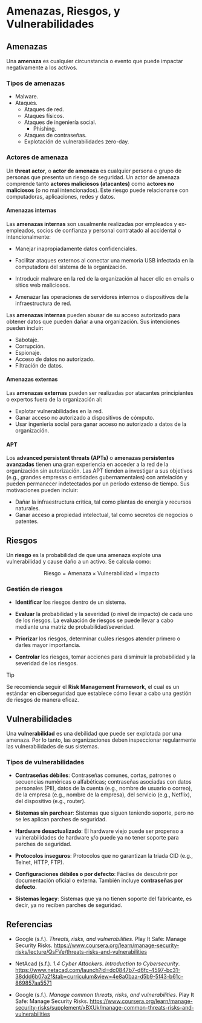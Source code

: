 # Amenazas, Riesgos, y Vulnerabilidades

## Amenazas

Una **amenaza** es cualquier circunstancia o evento que puede impactar
negativamente a los activos.

### Tipos de amenazas

- Malware.
- Ataques.
  - Ataques de red.
  - Ataques físicos.
  - Ataques de ingeniería social.
    - Phishing.
  - Ataques de contraseñas.
  - Explotación de vulnerabilidades zero-day.

### Actores de amenaza

Un **threat actor**, o **actor de amenaza** es cualquier persona o grupo de
personas que presenta un riesgo de seguridad. Un actor de amenaza comprende
tanto **actores maliciosos (atacantes)** como **actores no maliciosos** (o no
mal intencionados). Este riesgo puede relacionarse con computadoras,
aplicaciones, redes y datos.

#### Amenazas internas

Las **amenazas internas** son usualmente realizadas por empleados y
ex-empleados, socios de confianza y personal contratado al accidental o
intencionalmente:

- Manejar inapropiadamente datos confidenciales.

- Facilitar ataques externos al conectar una memoria USB infectada en la
  computadora del sistema de la organización.

- Introducir malware en la red de la organización al hacer clic en emails o
  sitios web maliciosos.

- Amenazar las operaciones de servidores internos o dispositivos de la
  infraestructura de red.

Las **amenazas internas** pueden abusar de su acceso autorizado para obtener
datos que pueden dañar a una organización. Sus intenciones pueden incluir:

- Sabotaje.
- Corrupción.
- Espionaje.
- Acceso de datos no autorizado.
- Filtración de datos.

#### Amenazas externas

Las **amenazas externas** pueden ser realizadas por atacantes principiantes o
expertos fuera de la organización al:

- Explotar vulnerabilidades en la red.
- Ganar acceso no autorizado a dispositivos de cómputo.
- Usar ingeniería social para ganar acceso no autorizado a datos de la
  organización.

#### APT

Los **advanced persistent threats (APTs)** o **amenazas persistentes avanzadas**
tienen una gran experiencia en acceder a la red de la organización sin
autorización. Las APT tienden a investigar a sus objetivos (e.g., grandes
empresas o entidades gubernamentales) con antelación y pueden permanecer
indetectados por un período extenso de tiempo. Sus motivaciones pueden incluir:

- Dañar la infraestructura crítica, tal como plantas de energía y recursos
  naturales.
- Ganar acceso a propiedad intelectual, tal como secretos de negocios o
  patentes.

## Riesgos

Un **riesgo** es la probabilidad de que una amenaza explote una vulnerabilidad y
cause daño a un activo. Se calcula como:

$$
\text{Riesgo} = \text{Amenaza} \times \text{Vulnerabilidad} \times
\text{Impacto}
$$

### Gestión de riesgos

- **Identificar** los riesgos dentro de un sistema.

- **Evaluar** la probabilidad y la severidad (o nivel de impacto) de cada uno de
  los riesgos. La evaluación de riesgos se puede llevar a cabo mediante una
  matriz de probabilidad/severidad.

- **Priorizar** los riesgos, determinar cuáles riesgos atender primero o darles
  mayor importancia.

- **Controlar** los riesgos, tomar acciones para disminuir la probabilidad y la
  severidad de los riesgos.

> [!TIP]
>
> Se recomienda seguir el **Risk Management Framework**, el cual es un estándar
> en ciberseguridad que establece cómo llevar a cabo una gestión de riesgos de
> manera eficaz.

## Vulnerabilidades

Una **vulnerabilidad** es una debilidad que puede ser explotada por una amenaza.
Por lo tanto, las organizaciones deben inspeccionar regularmente las
vulnerabilidades de sus sistemas.

### Tipos de vulnerabilidades

- **Contraseñas débiles**: Contraseñas comunes, cortas, patrones o secuencias
  numéricas o alfabéticas; contraseñas asociadas con datos personales (PII),
  datos de la cuenta (e.g., nombre de usuario o correo), de la empresa (e.g.,
  nombre de la empresa), del servicio (e.g., Netflix), del dispositivo (e.g.,
  router).

- **Sistemas sin parchear**: Sistemas que siguen teniendo soporte, pero no se
  les aplican parches de seguridad.

- **Hardware desactualizado**: El hardware viejo puede ser propenso a
  vulnerabilidades de hardware y/o puede ya no tener soporte para parches de
  seguridad.

- **Protocolos inseguros**: Protocolos que no garantizan la triada CID (e.g.,
  Telnet, HTTP, FTP).

- **Configuraciones débiles o por defecto**: Fáciles de descubrir por
  documentación oficial o externa. También incluye **contraseñas por defecto**.

- **Sistemas legacy**: Sistemas que ya no tienen soporte del fabricante, es
  decir, ya no reciben parches de seguridad.

## Referencias

- Google (s.f.). _Threats, risks, and vulnerabilities_. Play It Safe: Manage
  Security Risks.
  <https://www.coursera.org/learn/manage-security-risks/lecture/QsFVe/threats-risks-and-vulnerabilities>

- NetAcad (s.f.). _1.4 Cyber Attackers_. _Introduction to Cybersecurity_.
  <https://www.netacad.com/launch?id=dc0847b7-d6fc-4597-bc31-38ddd6b07a2f&tab=curriculum&view=4e8a0baa-d5b9-5f43-b61c-869857aa5571>

- Google (s.f.). _Manage common threats, risks, and vulnerabilities_. Play It
  Safe: Manage Security Risks.
  <https://www.coursera.org/learn/manage-security-risks/supplement/xBXUk/manage-common-threats-risks-and-vulnerabilities>
